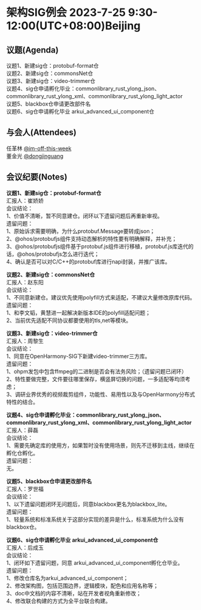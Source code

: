 # 架构SIG例会 2023-7-25 9:30-12:00(UTC+08:00)Beijing

## 议题(Agenda)

议题1、新建sig仓：protobuf-format仓  
议题2、新建sig仓：commonsNet仓  
议题3、新建sig仓：video-trimmer仓  
议题4、sig仓申请孵化毕业：commonlibrary_rust_ylong_json、commonlibrary_rust_ylong_xml、commonlibrary_rust_ylong_light_actor  
议题5、blackbox仓申请更改部件名  
议题6、sig仓申请孵化毕业 arkui_advanced_ui_component仓  

## 与会人(Attendees)

任革林 [@im-off-this-week](https://gitee.com/im-off-this-week)  
董金光 [@dongjinguang](https://gitee.com/dongjinguang)  

## 会议纪要(Notes)

**议题1、新建sig仓：protobuf-format仓**  
汇报人：崔娇娇  
会议结论：  
1、价值不清晰，暂不同意建仓。闭环以下遗留问题后再重新审视。  
遗留问题：  
1、原始诉求需要明确，为什么protobuf.Message要转成json；  
2、@ohos/protobufjs组件支持动态解析的特性要有明确解释，并补充；  
3、@ohos/protobufjs组件基于protobuf.js组件进行移植，protobuf.js库迭代的话，@ohos/protobufjs怎么进行迭代；  
4、确认是否可以对C/C++的protobuf库进行napi封装，并推广该库。  

**议题2、新建sig仓：commonsNet仓**  
汇报人：赵东阳  
会议结论：  
1、不同意新建仓。建议优先使用polyfill方式来适配，不建议大量修改原库代码。  
遗留问题：  
1、和李文韬，黄慧进一起解决新版本IDE的polyfill适配问题；  
2、当前优先适配不同协议都要使用的tls,net等模块。  

**议题3、新建sig仓：video-trimmer仓**  
汇报人：周黎生  
会议结论：  
1、同意在OpenHarmony-SIG下新建video-trimmer三方库。  
遗留问题：  
1、ohpm发包中包含ffmpeg的二进制是否会有法务风险；（遗留问题已闭环）  
2、特性要做完整，文件要往哪里保存，横竖屏切换的问题，一多适配等均须考虑；  
3、调研业界优秀的视频裁剪组件，功能性、易用性以及与OpenHarmony分布式特性的结合。  

**议题4、sig仓申请孵化毕业：commonlibrary_rust_ylong_json、commonlibrary_rust_ylong_xml、commonlibrary_rust_ylong_light_actor**  
汇报人：薛磊  
会议结论：  
1、需要先确定库的使用方，如果暂时没有使用场景，则先不迁移到主线，继续在孵化仓孵化。  
遗留问题：  
无。  

**议题5、blackbox仓申请更改部件名**  
汇报人：罗世福  
会议结论：  
1、以下遗留问题闭环无问题后，同意blackbox更名为blackbox_lite。  
遗留问题：  
1、轻量系统和标准系统关于这部分实现的差异是什么，标准系统为什么没有blackbox仓。  

**议题6、sig仓申请孵化毕业 arkui_advanced_ui_component仓**  
汇报人：后成玉  
会议结论：  
1、闭环如下遗留问题，同意 arkui_advanced_ui_component孵化仓毕业。  
遗留问题：  
1、修改仓库名为arkui_advanced_ui_component；  
2、修改架构图，包括范围边界，逻辑模块，配色和应用名称等；  
3、doc中文档的内容不清晰，站在开发者视角重新修改；  
4、修改联合构建的方式为全平台联合构建。  

